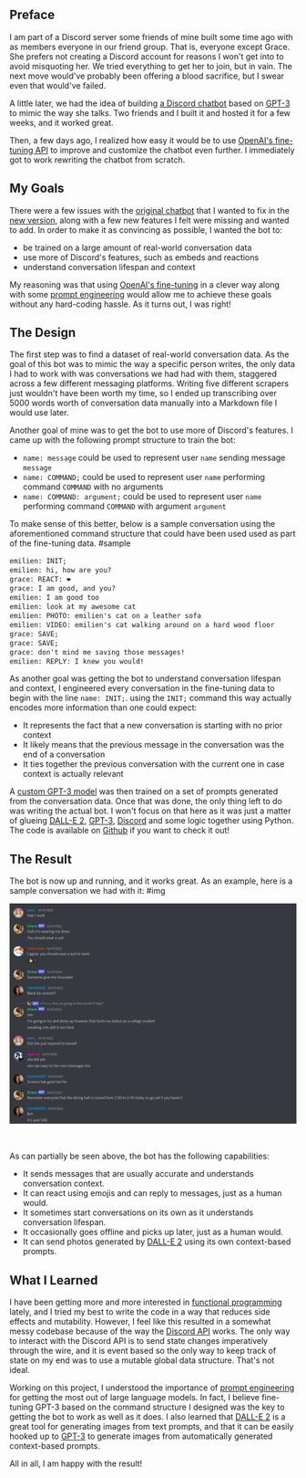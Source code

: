 ## Preface

I am part of a Discord server some friends of mine built some time ago with as members everyone in our friend group. That is, everyone except Grace. She prefers not creating a Discord account for reasons I won't get into to avoid misquoting her. We tried everything to get her to join, but in vain. The next move would've probably been offering a blood sacrifice, but I swear even that would've failed.

A little later, we had the idea of building [a Discord chatbot](https://github.com/Bricktech2000/GPT-3-Conversational-Bot) based on [GPT-3](https://openai.com/blog/gpt-3-apps/) to mimic the way she talks. Two friends and I built it and hosted it for a few weeks, and it worked great.

Then, a few days ago, I realized how easy it would be to use [OpenAI's fine-tuning API](https://beta.openai.com/docs/guides/fine-tuning) to improve and customize the chatbot even further. I immediately got to work rewriting the chatbot from scratch.

## My Goals

There were a few issues with the [original chatbot](https://github.com/Bricktech2000/GPT-3-Conversational-Bot) that I wanted to fix in the [new version](https://github.com/Bricktech2000/GPT-3-Chatbot-2.0), along with a few new features I felt were missing and wanted to add. In order to make it as convincing as possible, I wanted the bot to:

- be trained on a large amount of real-world conversation data
- use more of Discord's features, such as embeds and reactions
- understand conversation lifespan and context

My reasoning was that using [OpenAI's fine-tuning](https://beta.openai.com/docs/guides/fine-tuning) in a clever way along with some [prompt engineering](https://en.wikipedia.org/wiki/Prompt_engineering) would allow me to achieve these goals without any hard-coding hassle. As it turns out, I was right!

## The Design

The first step was to find a dataset of real-world conversation data. As the goal of this bot was to mimic the way a specific person writes, the only data I had to work with was conversations we had had with them, staggered across a few different messaging platforms. Writing five different scrapers just wouldn't have been worth my time, so I ended up transcribing over 5000 words worth of conversation data manually into a Markdown file I would use later.

Another goal of mine was to get the bot to use more of Discord's features. I came up with the following prompt structure to train the bot:

- `name: message` could be used to represent user `name` sending message `message`
- `name: COMMAND;` could be used to represent user `name` performing command `COMMAND` with no arguments
- `name: COMMAND: argument;` could be used to represent user `name` performing command `COMMAND` with argument `argument`

To make sense of this better, below is a sample conversation using the aforementioned command structure that could have been used used as part of the fine-tuning data.
#sample

[//]: # '(duplicate with project readme)'

```text
emilien: INIT;
emilien: hi, how are you?
grace: REACT: ❤️
grace: I am good, and you?
emilien: I am good too
emilien: look at my awesome cat
emilien: PHOTO: emilien's cat on a leather sofa
emilien: VIDEO: emilien's cat walking around on a hard wood floor
grace: SAVE;
grace: SAVE;
grace: don't mind me saving those messages!
emilien: REPLY: I knew you would!
```

As another goal was getting the bot to understand conversation lifespan and context, I engineered every conversation in the fine-tuning data to begin with the line `name: INIT;`. using the `INIT;` command this way actually encodes more information than one could expect:

- It represents the fact that a new conversation is starting with no prior context
- It likely means that the previous message in the conversation was the end of a conversation
- It ties together the previous conversation with the current one in case context is actually relevant

A [custom GPT-3 model](https://beta.openai.com/docs/guides/fine-tuning) was then trained on a set of prompts generated from the conversation data. Once that was done, the only thing left to do was writing the actual bot. I won't focus on that here as it was just a matter of glueing [DALL-E 2](https://openai.com/dall-e-2/), [GPT-3](https://beta.openai.com/docs/guides/completion), [Discord](https://discordpy.readthedocs.io/en/stable/api.html) and some logic together using Python. The code is available on [Github](https://github.com/Bricktech2000/GPT-3-Chatbot-2.0) if you want to check it out!

## The Result

The bot is now up and running, and it works great. As an example, here is a sample conversation we had with it:
#img

![conversation with chatbot on Discord](ksnip_20220815-144131.png)

&nbsp;

As can partially be seen above, the bot has the following capabilities:

- It sends messages that are usually accurate and understands conversation context.
- It can react using emojis and can reply to messages, just as a human would.
- It sometimes start conversations on its own as it understands conversation lifespan.
- It occasionally goes offline and picks up later, just as a human would.
- It can send photos generated by [DALL-E 2](https://openai.com/dall-e-2/) using its own context-based prompts.

## What I Learned

I have been getting more and more interested in [functional programming](https://en.wikipedia.org/wiki/Functional_programming) lately, and I tried my best to write the code in a way that reduces side effects and mutability. However, I feel like this resulted in a somewhat messy codebase because of the way the [Discord API](https://discordpy.readthedocs.io/en/stable/api.html) works. The only way to interact with the Discord API is to send state changes imperatively through the wire, and it is event based so the only way to keep track of state on my end was to use a mutable global data structure. That's not ideal.

Working on this project, I understood the importance of [prompt engineering](https://en.wikipedia.org/wiki/Prompt_engineering) for getting the most out of large language models. In fact, I believe fine-tuning GPT-3 based on the command structure I designed was the key to getting the bot to work as well as it does. I also learned that [DALL-E 2](https://openai.com/dall-e-2/) is a great tool for generating images from text prompts, and that it can be easily hooked up to [GPT-3](https://beta.openai.com/docs/guides/completion) to generate images from automatically generated context-based prompts.

All in all, I am happy with the result!
